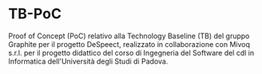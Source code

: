 # TB-PoC

Proof of Concept (PoC) relativo alla Technology Baseline (TB) del gruppo Graphite per il progetto DeSpeect, realizzato in collaborazione con Mivoq s.r.l. per il progetto didattico del corso di Ingegneria del Software del cdl in Informatica dell'Università degli Studi di Padova.

